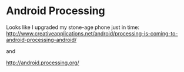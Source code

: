 <!--
  id: 407
  date: 2009-12-17T16:11:38
  modified: 2009-12-17T16:11:38
  slug: android-processing
  type: post
  excerpt: <p>Looks like I upgraded my stone-age phone just in time: http://www.creativeapplications.net/android/processing-is-coming-to-android-processing-android/ and http://android.processing.org/</p> 
  content: <p>Looks like I upgraded my stone-age phone just in time: <a href="http://www.creativeapplications.net/android/processing-is-coming-to-android-processing-android/">http://www.creativeapplications.net/android/processing-is-coming-to-android-processing-android/</a></p> <p>and</p> <p><a href="http://android.processing.org/">http://android.processing.org/</a></p> 
  categories: mobile,Processing
  tags: 
-->

# Android Processing

<p>Looks like I upgraded my stone-age phone just in time: <a href="http://www.creativeapplications.net/android/processing-is-coming-to-android-processing-android/">http://www.creativeapplications.net/android/processing-is-coming-to-android-processing-android/</a></p>
<p>and</p>
<p><a href="http://android.processing.org/">http://android.processing.org/</a></p>

